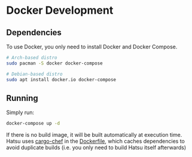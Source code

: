 # Docker Development

## Dependencies

To use Docker, you only need to install Docker and Docker Compose.

```bash
# Arch-based distro
sudo pacman -S docker docker-compose

# Debian-based distro
sudo apt install docker.io docker-compose
```

<!-- ## Building -->

## Running

Simply run:

```bash
docker-compose up -d
```

If there is no build image, it will be built automatically at execution time.
Hatsu uses [cargo-chef](https://crates.io/crates/cargo-chef) in the [Dockerfile](https://github.com/importantimport/hatsu/blob/main/Dockerfile),
which caches dependencies to avoid duplicate builds
(i.e. you only need to build Hatsu itself afterwards)
